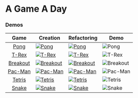 # A Game A Day

### Demos

Game | Creation | Refactoring | Demo
:---: | --- | --- | ---
[Pong](https://kaelinator.github.io/AGAD/Pong) | [![Pong](http://img.youtube.com/vi/DhRJb58tOlA/0.jpg)](http://www.youtube.com/watch?v=DhRJb58tOlA "Pong") | [![Pong](http://img.youtube.com/vi/vMswbPknIns/0.jpg)](http://www.youtube.com/watch?v=vMswbPknIns "Pong") | ![Pong](https://user-images.githubusercontent.com/397632/29246279-a8fce6ea-7fb1-11e7-9790-aa1ba63e37ed.gif)
[T-Rex](https://kaelinator.github.io/AGAD/T-Rex) | [![T-Rex](http://img.youtube.com/vi/cIe3d2vwn7s/0.jpg)](http://www.youtube.com/watch?v=cIe3d2vwn7s "T-Rex") | [![T-Rex](http://img.youtube.com/vi/o6uDVybSJyA/0.jpg)](http://www.youtube.com/watch?v=o6uDVybSJyA "T-Rex") | ![T-Rex](...)
[Breakout](https://kaelinator.github.io/AGAD/Breakout) | [![Breakout](http://img.youtube.com/vi/uYcCN_dAO_0/0.jpg)](http://www.youtube.com/watch?v=uYcCN_dAO_0 "Breakout") | [![Breakout](http://img.youtube.com/vi/fS6IkUy2vNA/0.jpg)](http://www.youtube.com/watch?v=fS6IkUy2vNA "Breakout") | ![Breakout](...)
[Pac-Man](https://kaelinator.github.io/AGAD/Pac-Man) | [![Pac-Man](http://img.youtube.com/vi/gz9kNwwglsc/0.jpg)](http://www.youtube.com/watch?v=gz9kNwwglsc "Pac-Man") | [![Pac-Man](http://img.youtube.com/vi/s94Eq_A_K8s/0.jpg)](http://www.youtube.com/watch?v=s94Eq_A_K8s "Pac-Man") | ![Pac-Man](...)
[Tetris](https://kaelinator.github.io/AGAD/Tetris) | [![Tetris](http://img.youtube.com/vi/0eyOC-VDkog/0.jpg)](http://www.youtube.com/watch?v=0eyOC-VDkog "Tetris") | [![Tetris](http://img.youtube.com/vi/tNAIr_PS66c/0.jpg)](http://www.youtube.com/watch?v=tNAIr_PS66c "Tetris") | ![Tetris](...)
[Snake](https://kaelinator.github.io/AGAD/Snake) | [![Snake](http://img.youtube.com/vi/SnbqqW5cMw8/0.jpg)](http://www.youtube.com/watch?v=SnbqqW5cMw8 "Snake") | [![Snake](http://img.youtube.com/vi/k3SkeaqPuq4/0.jpg)](http://www.youtube.com/watch?v=k3SkeaqPuq4 "Snake") | ![Snake](...)
